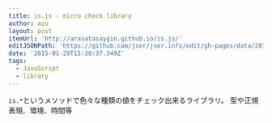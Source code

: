 ```yaml
---
title: is.js - micro check library
author: azu
layout: post
itemUrl: 'http://arasatasaygin.github.io/is.js/'
editJSONPath: 'https://github.com/jser/jser.info/edit/gh-pages/data/2015/01/index.json'
date: '2015-01-29T15:38:37.349Z'
tags:
  - JavaScript
  - library
---
```

`is.*`というメソッドで色々な種類の値をチェック出来るライブラリ。
型や正規表現、環境、時間等
